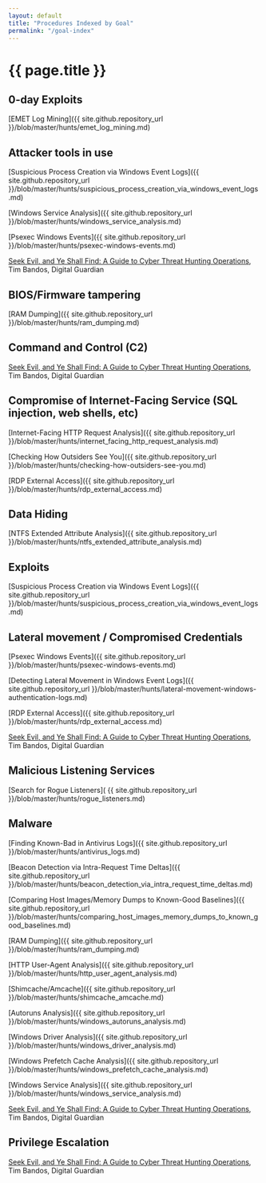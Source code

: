 ```yaml
---
layout: default
title: "Procedures Indexed by Goal"
permalink: "/goal-index"
---
```

# {{ page.title }}

## 0-day Exploits
[EMET Log Mining]({{ site.github.repository_url }}/blob/master/hunts/emet_log_mining.md)

## Attacker tools in use
[Suspicious Process Creation via Windows Event Logs]({{ site.github.repository_url }}/blob/master/hunts/suspicious_process_creation_via_windows_event_logs.md)

[Windows Service Analysis]({{ site.github.repository_url }}/blob/master/hunts/windows_service_analysis.md)

[Psexec Windows Events]({{ site.github.repository_url }}/blob/master/hunts/psexec-windows-events.md)

[Seek Evil, and Ye Shall Find: A Guide to Cyber Threat Hunting Operations](https://digitalguardian.com/blog/seek-evil-and-ye-shall-find-guide-cyber-threat-hunting-operations), Tim Bandos, Digital Guardian

## BIOS/Firmware tampering
[RAM Dumping]({{ site.github.repository_url }}/blob/master/hunts/ram_dumping.md)

## Command and Control (C2)
[Seek Evil, and Ye Shall Find: A Guide to Cyber Threat Hunting Operations](https://digitalguardian.com/blog/seek-evil-and-ye-shall-find-guide-cyber-threat-hunting-operations), Tim Bandos, Digital Guardian

## Compromise of Internet-Facing Service (SQL injection, web shells, etc)
[Internet-Facing HTTP Request Analysis]({{ site.github.repository_url }}/blob/master/hunts/internet_facing_http_request_analysis.md)

[Checking How Outsiders See You]({{ site.github.repository_url }}/blob/master/hunts/checking-how-outsiders-see-you.md)

[RDP External Access]({{ site.github.repository_url }}/blob/master/hunts/rdp_external_access.md)

## Data Hiding
[NTFS Extended Attribute Analysis]({{ site.github.repository_url }}/blob/master/hunts/ntfs_extended_attribute_analysis.md)

## Exploits
[Suspicious Process Creation via Windows Event Logs]({{ site.github.repository_url }}/blob/master/hunts/suspicious_process_creation_via_windows_event_logs.md)

## Lateral movement / Compromised Credentials
[Psexec Windows Events]({{ site.github.repository_url }}/blob/master/hunts/psexec-windows-events.md)

[Detecting Lateral Movement in Windows Event Logs]({{ site.github.repository_url }}/blob/master/hunts/lateral-movement-windows-authentication-logs.md)

[RDP External Access]({{ site.github.repository_url }}/blob/master/hunts/rdp_external_access.md)

[Seek Evil, and Ye Shall Find: A Guide to Cyber Threat Hunting Operations](https://digitalguardian.com/blog/seek-evil-and-ye-shall-find-guide-cyber-threat-hunting-operations), Tim Bandos, Digital Guardian

## Malicious Listening Services
[Search for Rogue Listeners]( {{ site.github.repository_url }}/blob/master/hunts/rogue_listeners.md)

## Malware
[Finding Known-Bad in Antivirus Logs]({{ site.github.repository_url }}/blob/master/hunts/antivirus_logs.md)

[Beacon Detection via Intra-Request Time Deltas]({{ site.github.repository_url }}/blob/master/hunts/beacon_detection_via_intra_request_time_deltas.md)

[Comparing Host Images/Memory Dumps to Known-Good Baselines]({{ site.github.repository_url }}/blob/master/hunts/comparing_host_images_memory_dumps_to_known_good_baselines.md)

[RAM Dumping]({{ site.github.repository_url }}/blob/master/hunts/ram_dumping.md)

[HTTP User-Agent Analysis]({{ site.github.repository_url }}/blob/master/hunts/http_user_agent_analysis.md)

[Shimcache/Amcache]({{ site.github.repository_url }}/blob/master/hunts/shimcache_amcache.md)

[Autoruns Analysis]({{ site.github.repository_url }}/blob/master/hunts/windows_autoruns_analysis.md)

[Windows Driver Analysis]({{ site.github.repository_url }}/blob/master/hunts/windows_driver_analysis.md)

[Windows Prefetch Cache Analysis]({{ site.github.repository_url }}/blob/master/hunts/windows_prefetch_cache_analysis.md)

[Windows Service Analysis]({{ site.github.repository_url }}/blob/master/hunts/windows_service_analysis.md)

[Seek Evil, and Ye Shall Find: A Guide to Cyber Threat Hunting Operations](https://digitalguardian.com/blog/seek-evil-and-ye-shall-find-guide-cyber-threat-hunting-operations), Tim Bandos, Digital Guardian

## Privilege Escalation
[Seek Evil, and Ye Shall Find: A Guide to Cyber Threat Hunting Operations](https://digitalguardian.com/blog/seek-evil-and-ye-shall-find-guide-cyber-threat-hunting-operations), Tim Bandos, Digital Guardian

